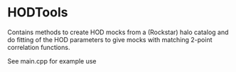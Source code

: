 # HODTools
Contains methods to create HOD mocks from a (Rockstar) halo catalog and do fitting of the HOD parameters to give mocks with matching 2-point correlation functions.

See main.cpp for example use

